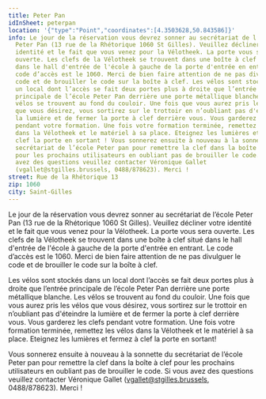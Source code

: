 ```yaml
---
title: Peter Pan
idInSheet: peterpan
location: '{"type":"Point","coordinates":[4.3503628,50.843586]}'
info: Le jour de la réservation vous devrez sonner au secrétariat de l’école
  Peter Pan (13 rue de la Rhétorique 1060 St Gilles). Veuillez décliner votre
  identité et le fait que vous venez pour la Vélotheek. La porte vous sera
  ouverte. Les clefs de la Vélotheek se trouvent dans une boîte à clef situé
  dans le hall d'entrée de l'école à gauche de la porte d'entrée en entrant. Le
  code d’accès est le 1060. Merci de bien faire attention de ne pas divulguer le
  code et de brouiller le code sur la boîte à clef. Les vélos sont stockés dans
  un local dont l’accès se fait deux portes plus à droite que l’entrée
  principale de l’école Peter Pan derrière une porte métallique blanche. Les
  vélos se trouvent au fond du couloir. Une fois que vous aurez pris les vélos
  que vous désirez, vous sortirez sur le trottoir en n’oubliant pas d'éteindre
  la lumière et de fermer la porte à clef derrière vous. Vous garderez les clefs
  pendant votre formation. Une fois votre formation terminée, remettez les vélos
  dans la Vélotheek et le matériel à sa place. Eteignez les lumières et fermez à
  clef la porte en sortant ! Vous sonnerez ensuite à nouveau à la sonnette du
  secrétariat de l’école Peter pan pour remettre la clef dans la boîte à clef
  pour les prochains utilisateurs en oubliant pas de brouiller le code. Si vous
  avez des questions veuillez contacter Véronique Gallet
  (vgallet@stgilles.brussels, 0488/878623). Merci !
street: Rue de la Rhétorique 13
zip: 1060
city: Saint-Gilles
---
```

Le jour de la réservation vous devrez sonner au secrétariat de l’école Peter Pan (13 rue de la Rhétorique 1060 St Gilles). Veuillez décliner votre identité et le fait que vous venez pour la Vélotheek. La porte vous sera ouverte. Les clefs de la Vélotheek se trouvent dans une boîte à clef situé dans le hall d'entrée de l'école à gauche de la porte d'entrée en entrant. Le code d’accès est le 1060. Merci de bien faire attention de ne pas divulguer le code et de brouiller le code sur la boîte à clef.

Les vélos sont stockés dans un local dont l’accès se fait deux portes plus à droite que l’entrée principale de l’école Peter Pan derrière une porte métallique blanche. Les vélos se trouvent au fond du couloir. Une fois que vous aurez pris les vélos que vous désirez, vous sortirez sur le trottoir en n’oubliant pas d'éteindre la lumière et de fermer la porte à clef derrière vous. Vous garderez les clefs pendant votre formation. Une fois votre formation terminée, remettez les vélos dans la Vélotheek et le matériel à sa place. Eteignez les lumières et fermez à clef la porte en sortant!

Vous sonnerez ensuite à nouveau à la sonnette du secrétariat de l’école Peter pan pour remettre la clef dans la boîte à clef pour les prochains utilisateurs en oubliant pas de brouiller le code. Si vous avez des questions veuillez contacter Véronique Gallet (vgallet@stgilles.brussels, 0488/878623). Merci !